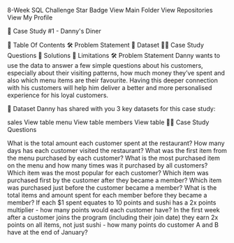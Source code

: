 8-Week SQL Challenge
Star Badge View Main Folder View Repositories View My Profile

🍜 Case Study #1 - Danny's Diner


📕 Table Of Contents
🛠️ Problem Statement
📂 Dataset
🧙‍♂️ Case Study Questions
🚀 Solutions
🐋 Limitations
🛠️ Problem Statement
Danny wants to use the data to answer a few simple questions about his customers, especially about their visiting patterns, how much money they’ve spent and also which menu items are their favourite. Having this deeper connection with his customers will help him deliver a better and more personalised experience for his loyal customers.


📂 Dataset
Danny has shared with you 3 key datasets for this case study:

sales
View table
menu
View table
members
View table
🧙‍♂️ Case Study Questions


What is the total amount each customer spent at the restaurant?
How many days has each customer visited the restaurant?
What was the first item from the menu purchased by each customer?
What is the most purchased item on the menu and how many times was it purchased by all customers?
Which item was the most popular for each customer?
Which item was purchased first by the customer after they became a member?
Which item was purchased just before the customer became a member?
What is the total items and amount spent for each member before they became a member?
If each $1 spent equates to 10 points and sushi has a 2x points multiplier - how many points would each customer have?
In the first week after a customer joins the program (including their join date) they earn 2x points on all items, not just sushi - how many points do customer A and B have at the end of January?
